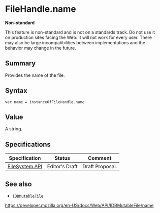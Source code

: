 FileHandle.name
===============

**Non-standard**

This feature is non-standard and is not on a standards track. Do not use it on production sites facing the Web: it will not work for every user. There may also be large incompatibilities between implementations and the behavior may change in the future.

Summary
-------

Provides the name of the file.

Syntax
------

    var name = instanceOfFileHandle.name

Value
-----

A string.

Specifications
--------------

<table><thead><tr class="header"><th>Specification</th><th>Status</th><th>Comment</th></tr></thead><tbody><tr class="odd"><td><a href="https://w3c.github.io/filesystem-api/">FileSystem API</a></td><td><span class="spec-ed">Editor's Draft</span></td><td>Draft Proposal.</td></tr></tbody></table>

See also
--------

-   [`IDBMutableFile`](../idbmutablefile)

<a href="https://developer.mozilla.org/en-US/docs/Web/API/IDBMutableFile/name" class="_attribution-link">https://developer.mozilla.org/en-US/docs/Web/API/IDBMutableFile/name</a>
